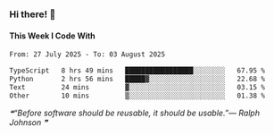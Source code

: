 ### Hi there! 👋

#### This Week I Code With
<!--START_SECTION:waka-->

```txt
From: 27 July 2025 - To: 03 August 2025

TypeScript   8 hrs 49 mins   █████████████████░░░░░░░░   67.95 %
Python       2 hrs 56 mins   █████▓░░░░░░░░░░░░░░░░░░░   22.68 %
Text         24 mins         ▓░░░░░░░░░░░░░░░░░░░░░░░░   03.15 %
Other        10 mins         ▒░░░░░░░░░░░░░░░░░░░░░░░░   01.38 %
```

<!--END_SECTION:waka-->

<!--STARTS_HERE_QUOTE_README-->
<i>❝“Before software should be reusable, it should be usable.”— Ralph Johnson  ❞</i>
<!--ENDS_HERE_QUOTE_README-->
